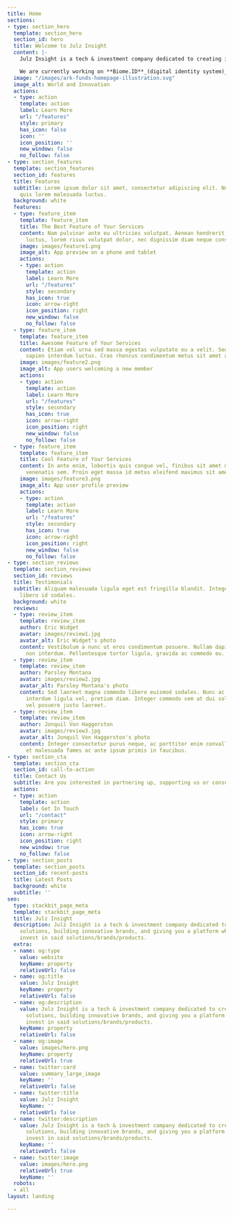 ```yaml
---
title: Home
sections:
- type: section_hero
  template: section_hero
  section_id: hero
  title: Welcome to Julz Insight
  content: |-
    Julz Insight is a tech & investment company dedicated to creating impactful solutions, building innovative brands, and giving you a platform where you can invest in said solutions/brands/products.

    We are currently working on **Biome.ID**_(digital identity system)_, **Ureisel**_(gaming + work metaverse)_, and **The Stryes Manor Marketplace**_(furniture, decor & lighting marketplace)_.
  image: "/images/ark-funds-homepage-illustration.svg"
  image_alt: World and Innovation
  actions:
  - type: action
    template: action
    label: Learn More
    url: "/features"
    style: primary
    has_icon: false
    icon: ''
    icon_position: ''
    new_window: false
    no_follow: false
- type: section_features
  template: section_features
  section_id: features
  title: Features
  subtitle: Lorem ipsum dolor sit amet, consectetur adipiscing elit. Nullam a metus
    quis lorem malesuada luctus.
  background: white
  features:
  - type: feature_item
    template: feature_item
    title: The Best Feature of Your Services
    content: Nam pulvinar ante eu ultricies volutpat. Aenean hendrerit, eros sed aliquet
      luctus, lorem risus volutpat dolor, nec dignissim diam neque consequat ex.
    image: images/feature1.png
    image_alt: App preview on a phone and tablet
    actions:
    - type: action
      template: action
      label: Learn More
      url: "/features"
      style: secondary
      has_icon: true
      icon: arrow-right
      icon_position: right
      new_window: false
      no_follow: false
  - type: feature_item
    template: feature_item
    title: Awesome Feature of Your Services
    content: Etiam vel urna sed massa egestas vulputate eu a velit. Sed ut nisl nec
      sapien interdum luctus. Cras rhoncus condimentum metus sit amet auctor.
    image: images/feature2.png
    image_alt: App users welcoming a new member
    actions:
    - type: action
      template: action
      label: Learn More
      url: "/features"
      style: secondary
      has_icon: true
      icon: arrow-right
      icon_position: right
      new_window: false
      no_follow: false
  - type: feature_item
    template: feature_item
    title: Cool Feature of Your Services
    content: In ante enim, lobortis quis congue vel, finibus sit amet mi. Aenean quis
      venenatis sem. Proin eget massa id metus eleifend maximus sit amet nec urna.
    image: images/feature3.png
    image_alt: App user profile preview
    actions:
    - type: action
      template: action
      label: Learn More
      url: "/features"
      style: secondary
      has_icon: true
      icon: arrow-right
      icon_position: right
      new_window: false
      no_follow: false
- type: section_reviews
  template: section_reviews
  section_id: reviews
  title: Testimonials
  subtitle: Aliquam malesuada ligula eget est fringilla blandit. Integer finibus semper
    libero id sodales.
  background: white
  reviews:
  - type: review_item
    template: review_item
    author: Eric Widget
    avatar: images/review1.jpg
    avatar_alt: Eric Widget's photo
    content: Vestibulum a nunc ut eros condimentum posuere. Nullam dapibus quis nunc
      non interdum. Pellentesque tortor ligula, gravida ac commodo eu.
  - type: review_item
    template: review_item
    author: Parsley Montana
    avatar: images/review2.jpg
    avatar_alt: Parsley Montana's photo
    content: Sed laoreet magna commodo libero euismod sodales. Nunc ac libero convallis,
      interdum ligula vel, pretium diam. Integer commodo sem at dui sollicitudin,
      vel posuere justo laoreet.
  - type: review_item
    template: review_item
    author: Jonquil Von Haggerston
    avatar: images/review3.jpg
    avatar_alt: Jonquil Von Haggerston's photo
    content: Integer consectetur purus neque, ac porttitor enim convallis vitae. Interdum
      et malesuada fames ac ante ipsum primis in faucibus.
- type: section_cta
  template: section_cta
  section_id: call-to-action
  title: Contact Us
  subtitle: Are you interested in partnering up, supporting us or consultation?
  actions:
  - type: action
    template: action
    label: Get In Touch
    url: "/contact"
    style: primary
    has_icon: true
    icon: arrow-right
    icon_position: right
    new_window: true
    no_follow: false
- type: section_posts
  template: section_posts
  section_id: recent-posts
  title: Latest Posts
  background: white
  subtitle: ''
seo:
  type: stackbit_page_meta
  template: stackbit_page_meta
  title: Julz Insight
  description: Julz Insight is a tech & investment company dedicated to creating impactful
    solutions, building innovative brands, and giving you a platform where you can
    invest in said solutions/brands/products.
  extra:
  - name: og:type
    value: website
    keyName: property
    relativeUrl: false
  - name: og:title
    value: Julz Insight
    keyName: property
    relativeUrl: false
  - name: og:description
    value: Julz Insight is a tech & investment company dedicated to creating impactful
      solutions, building innovative brands, and giving you a platform where you can
      invest in said solutions/brands/products.
    keyName: property
    relativeUrl: false
  - name: og:image
    value: images/hero.png
    keyName: property
    relativeUrl: true
  - name: twitter:card
    value: summary_large_image
    keyName: ''
    relativeUrl: false
  - name: twitter:title
    value: Julz Insight
    keyName: ''
    relativeUrl: false
  - name: twitter:description
    value: Julz Insight is a tech & investment company dedicated to creating impactful
      solutions, building innovative brands, and giving you a platform where you can
      invest in said solutions/brands/products.
    keyName: ''
    relativeUrl: false
  - name: twitter:image
    value: images/hero.png
    relativeUrl: true
    keyName: ''
  robots:
  - all
layout: landing

---
```

